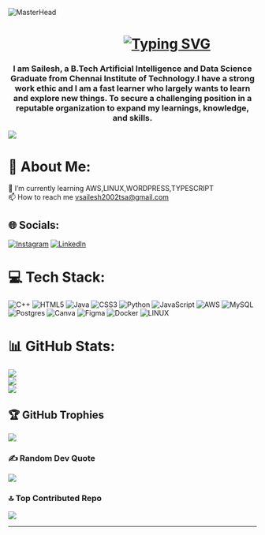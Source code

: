![MasterHead](https://miro.medium.com/v2/resize:fit:1000/1*aYo7IrzJ4XJ-aENpk7iKxg.png)
<h1 align="center">&emsp;&emsp;&emsp;&emsp;&emsp;<a href="https://git.io/typing-svg"><img src="https://readme-typing-svg.demolab.com?font=Fira+Code&pause=1000&random=false&width=435&lines=Hi+%F0%9F%91%8B%2C+I'm+Sailesh+V" alt="Typing SVG" /></a></h1>
<h3 align="center">I am Sailesh, a B.Tech Artificial Intelligence and Data Science Graduate from Chennai Institute of Technology.I have a strong work ethic and I am a fast learner who largely wants to learn and explore new things. To secure a challenging position in a reputable organization to expand my learnings, knowledge, and skills.</h3>
     
[![](https://visitcount.itsvg.in/api?id=Saileshthedon&icon=4&color=6)](https://visitcount.itsvg.in)

# 💫 About Me:
🌱 I’m currently learning AWS,LINUX,WORDPRESS,TYPESCRIPT<br>📫 How to reach me vsailesh2002tsa@gmail.com<br>

## 🌐 Socials:
[![Instagram](https://img.shields.io/badge/Instagram-%23E4405F.svg?logo=Instagram&logoColor=white)](https://instagram.com/saileshv2002) [![LinkedIn](https://img.shields.io/badge/LinkedIn-%230077B5.svg?logo=linkedin&logoColor=white)](https://www.linkedin.com/in/v-sailesh-566524204/) 

# 💻 Tech Stack:
![C++](https://img.shields.io/badge/c++-%2300599C.svg?style=plastic&logo=c%2B%2B&logoColor=white) ![HTML5](https://img.shields.io/badge/html5-%23E34F26.svg?style=plastic&logo=html5&logoColor=white) ![Java](https://img.shields.io/badge/java-%23ED8B00.svg?style=plastic&logo=java&logoColor=white) ![CSS3](https://img.shields.io/badge/css3-%231572B6.svg?style=plastic&logo=css3&logoColor=white) ![Python](https://img.shields.io/badge/python-3670A0?style=plastic&logo=python&logoColor=ffdd54) ![JavaScript](https://img.shields.io/badge/javascript-%23323330.svg?style=plastic&logo=javascript&logoColor=%23F7DF1E) ![AWS](https://img.shields.io/badge/AWS-%23FF9900.svg?style=plastic&logo=amazon-aws&logoColor=white) ![MySQL](https://img.shields.io/badge/mysql-%2300f.svg?style=plastic&logo=mysql&logoColor=white) ![Postgres](https://img.shields.io/badge/postgres-%23316192.svg?style=plastic&logo=postgresql&logoColor=white) ![Canva](https://img.shields.io/badge/Canva-%2300C4CC.svg?style=plastic&logo=Canva&logoColor=white) 	![Figma](https://img.shields.io/badge/figma-%23F24E1E.svg?style=plastic&logo=figma&logoColor=white) ![Docker](https://img.shields.io/badge/docker-%230db7ed.svg?style=plastic&logo=docker&logoColor=white) ![LINUX](https://img.shields.io/badge/Linux-FCC624?style=plastic&logo=linux&logoColor=black)
# 📊 GitHub Stats:
![](https://github-readme-stats.vercel.app/api?username=Saileshthedon&theme=vue&hide_border=false&include_all_commits=true&count_private=true)<br/>
![](https://github-readme-streak-stats.herokuapp.com/?user=Saileshthedon&theme=vue&hide_border=false)<br/>
![](https://github-readme-stats.vercel.app/api/top-langs/?username=Saileshthedon&theme=vue&hide_border=false&include_all_commits=true&count_private=true&layout=compact)

## 🏆 GitHub Trophies
![](https://github-profile-trophy.vercel.app/?username=Saileshthedon&theme=flat&no-frame=false&no-bg=false&margin-w=4)

### ✍️ Random Dev Quote
![](https://quotes-github-readme.vercel.app/api?type=horizontal&theme=light)

### 🔝 Top Contributed Repo
![](https://github-contributor-stats.vercel.app/api?username=Saileshthedon&limit=5&theme=onestar&combine_all_yearly_contributions=true)

---
